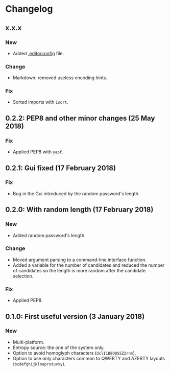 # Changelog

## x.x.x

### New

-   Added [.editorconfig](https://editorconfig.org/) file.

### Change

-   Markdown: removed useless encoding hints.

### Fix

-   Sorted imports with `isort`.

## 0.2.2: PEP8 and other minor changes (25 May 2018)

### Fix

-   Applied PEP8 with `yapf`.

## 0.2.1: Gui fixed (17 February 2018)

### Fix

-   Bug in the Gui introduced by the random password's length.

## 0.2.0: With random length (17 February 2018)

### New

-   Added random password's length.

### Change

-   Moved argument parsing to a command-line interface function.
-   Added a variable for the number of candidates and reduced the number of
    candidates so the length is more random after the candidate selection.

### Fix

-   Applied PEP8.

## 0.1.0: First useful version (3 January 2018)

### New

-   Multi-platform.
-   Entropy source: the one of the system only.
-   Option to avoid homoglyph characters (`dclI1B8O0S5Z2rnm`).
-   Option to use only characters common to QWERTY and AZERTY layouts
    (`bcdefghijklnoprstuvxy`).


